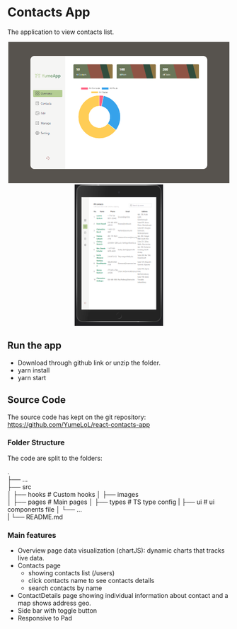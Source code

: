 # Contacts App
The application to view contacts list.

<p align="center">
<img src="public/app-1.png" width="500" height="320"/>
<img src="public/app-2.png" width="200" height="320"/>

## Run the app
- Download through github link or unzip the folder.
- yarn install 
- yarn start 

## Source Code
The source code has kept on the git repository: https://github.com/YumeLoL/react-contacts-app

### Folder Structure
The code are split to the folders:

.    
├── ...                   
├── src     
│   ├── hooks              # Custom hooks
│   ├── images              
│   ├── pages              # Main pages
│   ├── types              # TS type config
|   ├── ui                 # ui components file
│   └── ...                               
| 
└── README.md

### Main features
- Overview page
  data visualization (chartJS): dynamic charts that tracks live data.
- Contacts page
  - showing contacts list (/users)
  - click contacts name to see contacts details
  - search contacts by name
- ContactDetails page
  showing individual information about contact and a map shows address geo.
- Side bar with toggle button
- Responsive to Pad


